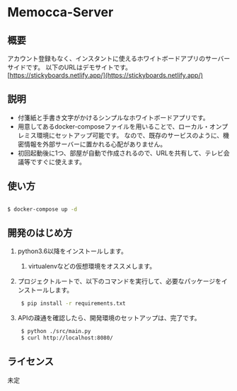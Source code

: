 # Memocca-Server

## 概要

 アカウント登録もなく、インスタントに使えるホワイトボードアプリのサーバーサイドです。
 以下のURLはデモサイトです。
 [https://stickyboards.netlify.app/](https://stickyboards.netlify.app/)

## 説明

- 付箋紙と手書き文字がかけるシンプルなホワイトボードアプリです。
- 用意してあるdocker-composeファイルを用いることで、ローカル・オンプレミス環境にセットアップ可能です。
なので、既存のサービスのように、機密情報を外部サーバーに置かれる心配がありません。
- 初回起動後に1つ、部屋が自動で作成されるので、URLを共有して、テレビ会議等ですぐに使えます。

## 使い方

```bash

$ docker-compose up -d

```

## 開発のはじめ方

1. python3.6以降をインストールします。
   1. virtualenvなどの仮想環境をオススメします。
2. プロジェクトルートで、以下のコマンドを実行して、必要なパッケージをインストールします。

   ```bash
    $ pip install -r requirements.txt
   ```

3. APIの疎通を確認したら、開発環境のセットアップは、完了です。

   ```bash
    $ python ./src/main.py
    $ curl http://localhost:8080/
   ```

## ライセンス

未定
